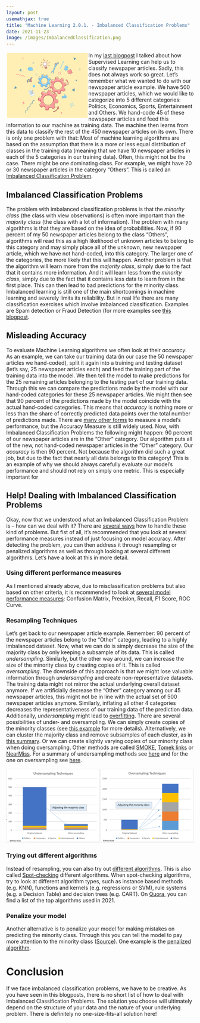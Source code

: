 ```yaml
---
layout: post
usemathjax: true 
title: "Machine Learning 2.0.1. - Imbalanced Classification Problems"
date: 2021-11-23
image: /images/ImbalancedClassification.png
---
```


<img src="/images/ImbalancedClassification.png" alt="ML" style="float:left;margin: 2px 2px 2px 2px;max-width:43%;"/>

In my [last blogpost](https://brittarude.github.io/blog/2021/11/18/supervised-learning) I talked about how Supervised Learning can help us to classify newspaper articles. Sadly, this does not always work so great. Let’s remember what we wanted to do with our newspaper article example. We have 500 newspaper articles, which we would like to categorize into 5 different categories: Politics, Economics, Sports, Entertainment and Others. We hand-code 45 of these newspaper articles and feed this information to our machine as training data. The  machine then learns from this data to classify the rest of the 450 newspaper articles on its own. There is only one problem with that: Most of machine learning algorithms are based on the assumption that there is a more or less equal distribution of classes in the training data (meaning that we have 10 newspaper articles in each of the 5 categories in our training data). Often, this might not be the case. There might be one dominating class. For example, we might have 20 or 30 newspaper articles in the category “Others”. This is called an [Imbalanced Classification Problem]( https://machinelearningmastery.com/what-is-imbalanced-classification/).
## Imbalanced Classification Problems 
The problem with imbalanced classification problems is that the *minority class* (the class with view observations) is often more important than the *majority class* (the class with a lot of information). The problem with many algorithms is that they are based on the idea of probabilities. Now, if 90 percent of my 50 newspaper articles belong to the class “Others”, algorithms will read this as a high likelihood of unknown articles to belong to this category and may simply place all of the unknown, new newspaper article, which we have not hand-coded, into this category. The larger one of the categories, the more likely that this will happen. Another problem is that the algorithm will learn more from the *majority class*, simply due to the fact that it contains more information. And it will learn less from the *minority class*, simply due to the fact that it contains less data to learn from in the first place. This can then lead to bad predictions for the minority class. Imbalanced learning is still one of the main shortcomings in machine learning and severely limits its reliability. But in real life there are many classification exercises which involve imbalanced classification. Examples are Spam detection or Fraud Detection (for more examples see [this blogpost]( https://machinelearningmastery.com/what-is-imbalanced-classification/). 
## Misleading Accuracy 
To evaluate Machine Learning algorithms we often look at their *accuracy*. As an example, we can take our training data (in our case the 50 newspaper articles we hand-coded), split it again into a training and testing dataset (let’s say, 25 newspaper articles each) and feed the training part of the training data into the model. We then tell the model to make predictions for the 25 remaining articles belonging to the testing part of our training data. Through this we can compare the predictions made by the model with our hand-coded categories for these 25 newspaper articles. We might then see that 90 percent of the predictions made by the model coincide with the actual hand-coded categories. This means that *accuracy* is nothing more or less than the share of correctly predicted data points over the total number of predictions made. There are [many other forms](https://algorithmia.com/blog/the-value-of-model-accuracy) to measure a model’s performance, but the Accuracy Measure is still widely used. 
Now, with Imbalanced Classification Problems the following might happen: 90 percent of our newspaper articles are in the “Other” category. Our algorithm puts all of the new, not hand-coded newspaper articles in the “Other” category. Our *accuracy* is then 90 percent. Not because the algorithm did such a great job, but due to the fact that nearly all data belongs to this category! This is an example of why we should always carefully evaluate our model’s performance and should not rely on simply one metric. This is especially important for 
## Help! Dealing with Imbalanced Classification Problems
Okay, now that we understood what an Imbalanced Classification Problem is – how can we deal with it? There are [several ways](https://www.analyticsvidhya.com/blog/2020/07/10-techniques-to-deal-with-class-imbalance-in-machine-learning/) how to handle these kind of problems. But fist of all, it’s recommended that you look at several performance measures instead of just focusing on model accuracy. After detecting the problem, you can then address it through resampling or penalized algorithms as well as through looking at several different algorithms. Let’s have a look at this in more detail. 
### Using different performance measures 
As I mentioned already above, due to misclassification problems but also based on other criteria, it is recommended to look at [several model performance measures]( https://www.analyticsvidhya.com/blog/2020/07/10-techniques-to-deal-with-class-imbalance-in-machine-learning/): Confusion Matrix, Precision, Recall, F1 Score, ROC Curve.  
### Resampling Techniques 
Let’s get back to our newspaper article example. Remember: 90 percent of the newspaper articles belong to the “Other” category, leading to a highly imbalanced dataset. Now, what we can do is simply decrease the size of the majority class by only keeping a subsample of its data. This is called *undersampling*. Similarly, but the other way around, we can increase the size of the minority class by creating copies of it. This is called *oversampling*. The downside of this approach is that we might lose valuable information through *undersampling* and create non-representative datasets. The training data might not mirror the actual underlying overall dataset anymore. If we artificially decrease the “Other” category among our 45 newspaper articles, this might not be in line with the actual set of 500 newspaper articles anymore. Similarly, inflating all other 4 categories decreases the representativeness of our training data of the prediction data. Additionally, *undersampling* might lead to [overfitting](https://brittarude.github.io/blog/2021/11/18/supervised-learning). 
There are several possibilities of under- and oversampling. We can simply create copies of the minority classes (see [this example](https://medium.com/analytics-vidhya/undersampling-and-oversampling-an-old-and-a-new-approach-4f984a0e8392) for more details). Alternatively, we can cluster the majority class and remove subsamples of each cluster, as in [this summary](https://www.analyticsvidhya.com/blog/2020/07/10-techniques-to-deal-with-class-imbalance-in-machine-learning/). Or we can create slightly varying copies of our minority class when doing oversampling. Other methods are called [SMOKE]( https://machinelearningmastery.com/smote-oversampling-for-imbalanced-classification/), [Tomek links](https://www.analyticsvidhya.com/blog/2020/07/10-techniques-to-deal-with-class-imbalance-in-machine-learning/) or [NearMiss](https://imbalanced-learn.org/dev/references/generated/imblearn.under_sampling.NearMiss.html). For a summary of undersampling methods see [here](https://imbalanced-learn.org/dev/references/generated/imblearn.under_sampling.NearMiss.html) and for the one on oversampling see [here]( https://imbalanced-learn.org/dev/references/over_sampling.html).   

<img src="/images/Unbalanced1.PNG" alt="Unbalanced" style="max-width:100%;"/>

### Trying out different algorithms 
Instead of resampling, you can also try out [different algorithms](https://machinelearningmastery.com/tactics-to-combat-imbalanced-classes-in-your-machine-learning-dataset/). This is also called [Spot-checking]( https://machinelearningmastery.com/why-you-should-be-spot-checking-algorithms-on-your-machine-learning-problems/) different algorithms. When spot-checking algorithms, try to look at different algorithm types, such as instance based methods (e.g. KNN), functions and kernels (e.g. regressions or SVM), rule systems (e.g. a Decision Table) and decision trees (e.g. CART). On [Quora]( https://www.quora.com/Machine-Learning/What-are-some-machine-learning-algorithms-that-you-should-always-have-a-strong-understanding-of-and-why), you can find a list of the top algorithms used in 2021. 
### Penalize your model
Another alternative is to penalize your model for making mistakes on predicting the minority class. Through this you can tell the model to pay more attention to the minority class ([Source](https://machinelearningmastery.com/tactics-to-combat-imbalanced-classes-in-your-machine-learning-dataset/)). One example is the [penalized algorithm](https://www.analyticsvidhya.com/blog/2020/07/10-techniques-to-deal-with-class-imbalance-in-machine-learning/). 
# Conclusion 
If we face imbalanced classification problems, we have to be creative. As you have seen in this blogposts, there is no short list of how to deal with Imbalanced Classification Problems. The solution you choose will ultimately depend on the structure of your data and the nature of your underlying problem. There is definitely no one-size-fits-all solution here! 

